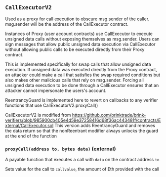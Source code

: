## `CallExecutorV2`



Used as a proxy for call execution to obscure msg.sender of the
caller. msg.sender will be the address of the CallExecutor contract.

Instances of Proxy (user account contracts) use CallExecutor to execute
unsigned data calls without exposing themselves as msg.sender. Users can
sign messages that allow public unsigned data execution via CallExecutor
without allowing public calls to be executed directly from their Proxy
contract.

This is implemented specifically for swap calls that allow unsigned data
execution. If unsigned data was executed directly from the Proxy contract,
an attacker could make a call that satisfies the swap required conditions
but also makes other malicious calls that rely on msg.sender. Forcing all
unsigned data execution to be done through a CallExecutor ensures that an
attacker cannot impersonate the users's account.

ReentrancyGuard is implemented here to revert on callbacks to any verifier
functions that use CallExecutorV2.proxyCall()

CallExecutorV2 is modified from https://github.com/brinktrade/brink-verifiers/blob/985900cb405e4d59e37258416d68f36ac443481f/contracts/External/CallExecutor.sol
This version adds ReentrancyGuard and removes the data return so that the
nonReentrant modifier always unlocks the guard at the end of the function



### `proxyCall(address to, bytes data)` (external)



A payable function that executes a call with `data` on the
contract address `to`

Sets value for the call to `callvalue`, the amount of Eth provided with
the call




